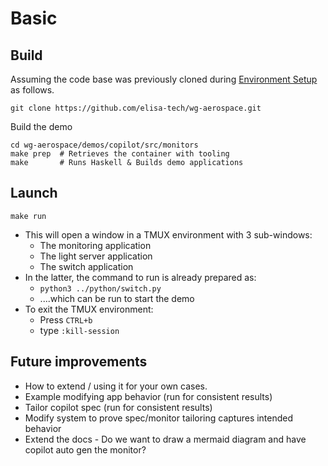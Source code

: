 # Basic


## Build

Assuming the code base was previously cloned during [Environment Setup](../copilot/EnvSetup.md) as follows.

```
git clone https://github.com/elisa-tech/wg-aerospace.git
```

Build the demo

```
cd wg-aerospace/demos/copilot/src/monitors
make prep  # Retrieves the container with tooling
make       # Runs Haskell & Builds demo applications
```

## Launch

```
make run
```

- This will open a window in a TMUX environment with 3 sub-windows:
  - The monitoring application
  - The light server application
  - The switch application
- In the latter, the command to run is already prepared as:
  - `python3 ../python/switch.py`
  - ....which can be run to start the demo
- To exit the TMUX environment:
  - Press `CTRL+b`
  - type `:kill-session` <Enter>


## Future improvements

- How to extend / using it for your own cases.
- Example modifying app behavior (run for consistent results)
- Tailor copilot spec (run for consistent results)
- Modify system to prove spec/monitor tailoring captures intended behavior
- Extend the docs - Do we want to draw a mermaid diagram and have copilot auto gen the monitor?